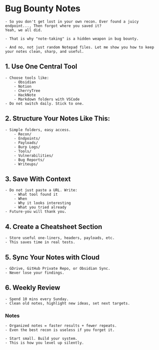 # Bug Bounty Notes
    - So you don't get lost in your own recon. Ever found a juicy endpoint..., Then forgot where you saved it?
    Yeah, we all did.
    
    - That is why "note-taking" is a hidden weapon in bug bounty. 
    
    - And no, not just random Notepad files. Let me show you how to keep your notes clean, sharp, and useful.

## 1. Use One Central Tool
    - Choose tools like:
        - Obsidian
        - Notion
        - CherryTree
        - HackNote
        - Markdown folders with VSCode
    - Do not switch daily. Stick to one.

## 2. Structure Your Notes Like This:
    - Simple folders, easy access.
        - Recon/ 
        - Endpoints/ 
        - Payloads/
        - Burp Logs/
        - Tools/
        - Vulnerabilities/
        - Bug Reports/
        - Writeups/

## 3. Save With Context
    - Do not just paste a URL. Write:
        - What tool found it
        - When
        - Why it looks interesting
        - What you tried already
    - Future-you will thank you.

## 4. Create a Cheatsheet Section
    - Store useful one-liners, headers, payloads, etc.
    - This saves time in real tests.

## 5. Sync Your Notes with Cloud
    - GDrive, GitHub Private Repo, or Obsidian Sync.
    - Never lose your findings.

## 6. Weekly Review
    - Spend 10 mins every Sunday.
    - Clean old notes, highlight new ideas, set next targets.

### Notes
    - Organized notes = faster results + fewer repeats.
    - Even the best recon is useless if you forget it.

    - Start small. Build your system.
    - This is how you level up silently.
